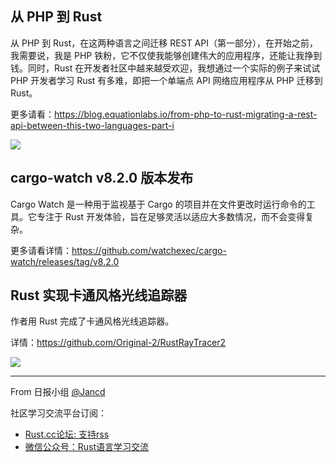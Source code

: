 ## 从 PHP 到 Rust

从 PHP 到 Rust，在这两种语言之间迁移 REST API（第一部分），在开始之前，我需要说，我是 PHP 铁粉，它不仅使我能够创建伟大的应用程序，还能让我挣到钱。同时，Rust 在开发者社区中越来越受欢迎，我想通过一个实际的例子来试试 PHP 开发者学习 Rust 有多难，即把一个单端点 API 网络应用程序从 PHP 迁移到 Rust。

更多请看：https://blog.equationlabs.io/from-php-to-rust-migrating-a-rest-api-between-this-two-languages-part-i

![](https://blog.equationlabs.io/_next/image?url=https%3A%2F%2Fcdn.hashnode.com%2Fres%2Fhashnode%2Fimage%2Fupload%2Fv1670513826170%2FaQ94Iuya9.jpg%3Fw%3D1600%26h%3D840%26fit%3Dcrop%26crop%3Dentropy%26auto%3Dcompress%2Cformat%26format%3Dwebp&w=3840&q=75)

## cargo-watch v8.2.0 版本发布

Cargo Watch 是一种用于监视基于 Cargo 的项目并在文件更改时运行命令的工具。它专注于 Rust 开发体验，旨在足够灵活以适应大多数情况，而不会变得复杂。

更多请看详情：https://github.com/watchexec/cargo-watch/releases/tag/v8.2.0

## Rust 实现卡通风格光线追踪器

作者用 Rust 完成了卡通风格光线追踪器。

详情：https://github.com/Original-2/RustRayTracer2

![](https://github.com/Original-2/RustRayTracer2/blob/main/final.png)

---

From 日报小组 [@Jancd](https://github.com/Jancd)

社区学习交流平台订阅：
- [Rust.cc论坛: 支持rss](https://rust.cc)
- [微信公众号：Rust语言学习交流](https://rust.cc/article?id=ed7c9379-d681-47cb-9532-0db97d883f62)